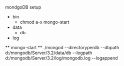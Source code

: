 
mondgoDB setup
 - bin
   - chmod a-x mongo-start
 - data
   - db
 - log

** mongo-start **
./mongod --directoryperdb --dbpath d:/mongodb/Server/3.2/data/db --logpath d:/mongodb/Server/3.2/log/mongodb.log --logappend 